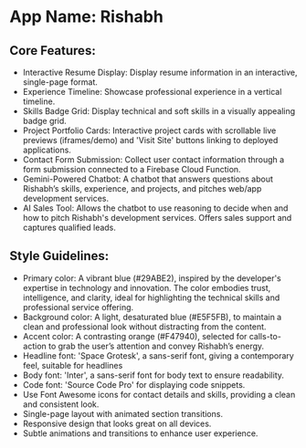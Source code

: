 # **App Name**: Rishabh

## Core Features:

- Interactive Resume Display: Display resume information in an interactive, single-page format.
- Experience Timeline: Showcase professional experience in a vertical timeline.
- Skills Badge Grid: Display technical and soft skills in a visually appealing badge grid.
- Project Portfolio Cards: Interactive project cards with scrollable live previews (iframes/demo) and 'Visit Site' buttons linking to deployed applications.
- Contact Form Submission: Collect user contact information through a form submission connected to a Firebase Cloud Function.
- Gemini-Powered Chatbot: A chatbot that answers questions about Rishabh’s skills, experience, and projects, and pitches web/app development services.
- AI Sales Tool: Allows the chatbot to use reasoning to decide when and how to pitch Rishabh's development services. Offers sales support and captures qualified leads.

## Style Guidelines:

- Primary color: A vibrant blue (#29ABE2), inspired by the developer's expertise in technology and innovation. The color embodies trust, intelligence, and clarity, ideal for highlighting the technical skills and professional service offering.
- Background color: A light, desaturated blue (#E5F5FB), to maintain a clean and professional look without distracting from the content.
- Accent color: A contrasting orange (#F47940), selected for calls-to-action to grab the user’s attention and convey Rishabh’s energy.
- Headline font: 'Space Grotesk', a sans-serif font, giving a contemporary feel, suitable for headlines
- Body font: 'Inter', a sans-serif font for body text to ensure readability.
- Code font: 'Source Code Pro' for displaying code snippets.
- Use Font Awesome icons for contact details and skills, providing a clean and consistent look.
- Single-page layout with animated section transitions.
- Responsive design that looks great on all devices.
- Subtle animations and transitions to enhance user experience.